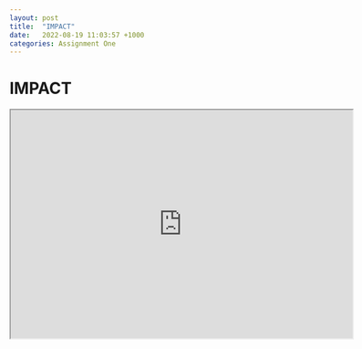 ```yaml
---
layout: post
title:  "IMPACT"
date:   2022-08-19 11:03:57 +1000
categories: Assignment One
---
```


# IMPACT

<iframe src="https://editor.p5js.org/mariakatrina/full/3Yf4i5GFn" width=600 height=400 ></iframe>